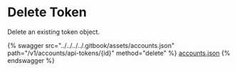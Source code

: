 # Delete Token

Delete an existing token object.

{% swagger src="../../../../.gitbook/assets/accounts.json" path="/v1/accounts/api-tokens/{id}" method="delete" %}
[accounts.json](../../../../.gitbook/assets/accounts.json)
{% endswagger %}
